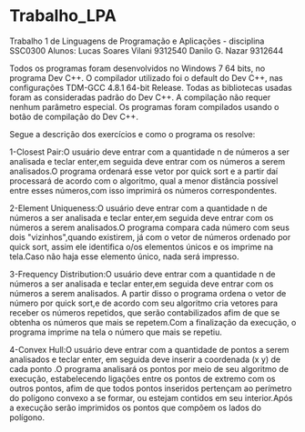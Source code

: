 # Trabalho_LPA
Trabalho 1 de Linguagens de Programação e Aplicações - disciplina SSC0300
Alunos: Lucas Soares Vilani 9312540
        Danilo G. Nazar     9312644

Todos os programas foram desenvolvidos no Windows 7 64 bits, no programa Dev C++. O compilador utilizado foi o default do Dev C++, nas configurações TDM-GCC 4.8.1 64-bit Release. Todas as bibliotecas usadas foram as consideradas padrão do Dev C++. A compilação não requer nenhum parâmetro especial. Os programas foram compilados usando o botão de compilação do Dev C++.

Segue a descrição dos exercícios e como o programa os resolve:

1-Closest Pair:O usuário deve entrar com a quantidade n de números a ser analisada e teclar enter,em seguida deve entrar com os números a serem analisados.O programa ordenará esse vetor por quick sort e a partir daí processará de acordo com o algoritmo, qual a menor distância possível entre esses números,com isso imprimirá os números correspondentes.

2-Element Uniqueness:O usuário deve entrar com a quantidade n de números a ser analisada e teclar enter,em seguida deve entrar com os números a serem analisados.O programa compara cada número com seus dois "vizinhos",quando existirem, já com o vetor de números ordenado por quick sort, assim ele identifica o/os elementos únicos e os imprime na tela.Caso não haja esse elemento único, nada será impresso.

3-Frequency Distribution:O usuário deve entrar com a quantidade n de números a ser analisada e teclar enter,em seguida deve entrar com os números a serem analisados. A partir disso o programa ordena o vetor de número por quick sort,e de acordo com seu algoritmo cria vetores para receber os números repetidos, que serão contabilizados afim de que se obtenha os números que mais se repetem.Com a finalização da execução, o programa imprime na tela o número que mais se repetiu.

4-Convex Hull:O usuário deve entrar com a quantidade de pontos a serem analisados e teclar enter, em seguida deve inserir a coordenada (x y) de cada ponto .O programa analisará os pontos por meio de seu algoritmo de execução, estabelecendo ligações entre os pontos de extremo com os outros pontos, afim de que todos pontos inseridos pertençam ao perímetro do polígono convexo a se formar, ou estejam contidos em seu interior.Após a execução serão imprimidos os pontos que compõem os lados do polígono.
